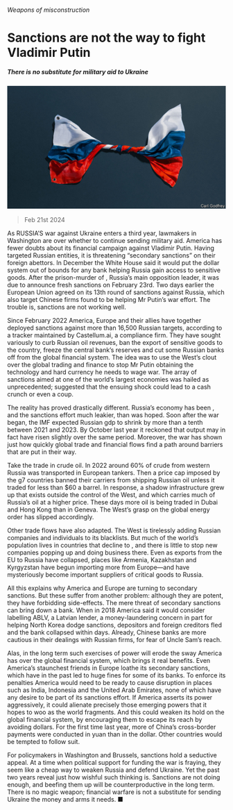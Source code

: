 ###### Weapons of misconstruction

# Sanctions are not the way to fight Vladimir Putin 

##### There is no substitute for military aid to Ukraine 

![image](images/20240224_LDD003.jpg) 

> Feb 21st 2024 

As RUSSIA’S war against Ukraine enters a third year, lawmakers in Washington are  over whether to continue sending military aid. America has fewer doubts about its financial campaign against Vladimir Putin. Having targeted Russian entities, it is threatening “secondary sanctions” on their foreign abettors. In December the White House said it would put the dollar system out of bounds for any bank helping Russia gain access to sensitive goods. After the prison-murder of , Russia’s main opposition leader, it was due to announce fresh sanctions on February 23rd. Two days earlier the European Union agreed on its 13th round of sanctions against Russia, which also target Chinese firms found to be helping Mr Putin’s war effort. The trouble is, sanctions are not working well. 

Since February 2022 America, Europe and their allies have together deployed sanctions against more than 16,500 Russian targets, according to a tracker maintained by Castellum.ai, a compliance firm. They have sought variously to curb Russian oil revenues, ban the export of sensitive goods to the country, freeze the central bank’s reserves and cut some Russian banks off from the global financial system. The idea was to use the West’s clout over the global trading and finance to stop Mr Putin obtaining the technology and hard currency he needs to wage war. The array of sanctions aimed at one of the world’s largest economies was hailed as unprecedented; suggested that the ensuing shock could lead to a cash crunch or even a coup. 

The reality has proved drastically different. Russia’s economy has been , and the sanctions effort much leakier, than was hoped. Soon after the war began, the IMF expected Russian gdp to shrink by more than a tenth between 2021 and 2023. By October last year it reckoned that output may in fact have risen slightly over the same period. Moreover, the war has shown just how quickly global trade and financial flows find a path around barriers that are put in their way.

Take the trade in crude oil. In 2022 around 60% of crude from western Russia was transported in European tankers. Then a price cap imposed by the g7 countries banned their carriers from shipping Russian oil unless it traded for less than $60 a barrel. In response, a shadow infrastructure grew up that exists outside the control of the West, and which carries much of Russia’s oil at a higher price. These days more oil is being traded in Dubai and Hong Kong than in Geneva. The West’s grasp on the global energy order has slipped accordingly.

Other trade flows have also adapted. The West is tirelessly adding Russian companies and individuals to its blacklists. But much of the world’s population lives in countries that decline to , and there is little to stop new companies popping up and doing business there. Even as exports from the EU to Russia have collapsed, places like Armenia, Kazakhstan and Kyrgyzstan have begun importing more from Europe—and have mysteriously become important suppliers of critical goods to Russia. 

All this explains why America and Europe are turning to secondary sanctions. But these suffer from another problem: although they are potent, they have forbidding side-effects. The mere threat of secondary sanctions can bring down a bank. When in 2018 America said it would consider labelling ABLV, a Latvian lender, a money-laundering concern in part for helping North Korea dodge sanctions, depositors and foreign creditors fled and the bank collapsed within days. Already, Chinese banks are more cautious in their dealings with Russian firms, for fear of Uncle Sam’s reach. 

Alas, in the long term such exercises of power will erode the sway America has over the global financial system, which brings it real benefits. Even America’s staunchest friends in Europe loathe its secondary sanctions, which have in the past led to huge fines for some of its banks. To enforce its penalties America would need to be ready to cause disruption in places such as India, Indonesia and the United Arab Emirates, none of which have any desire to be part of its sanctions effort. If America asserts its power aggressively, it could alienate precisely those emerging powers that it hopes to woo as the world fragments. And this could weaken its hold on the global financial system, by encouraging them to escape its reach by avoiding dollars. For the first time last year, more of China’s cross-border payments were conducted in yuan than in the dollar. Other countries would be tempted to follow suit. 

For policymakers in Washington and Brussels, sanctions hold a seductive appeal. At a time when political support for funding the war is fraying, they seem like a cheap way to weaken Russia and defend Ukraine. Yet the past two years reveal just how wishful such thinking is. Sanctions are not doing enough, and beefing them up will be counterproductive in the long term. There is no magic weapon; financial warfare is not a substitute for sending Ukraine the money and arms it needs. ■

